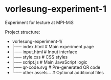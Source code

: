 # vorlesung-experiment-1

Experiment for lecture at MPI-MiS

Project structure:

* vorlesung-experiment-1/
* ├── index.html        # Main experiment page
* ├── input.html        # Input interface
* ├── style.css         # CSS styles
* ├── script.js         # Main JavaScript logic
* ├── qr-code.svg       # Pre-generated QR code
* └── other assets...   # Optional additional files
